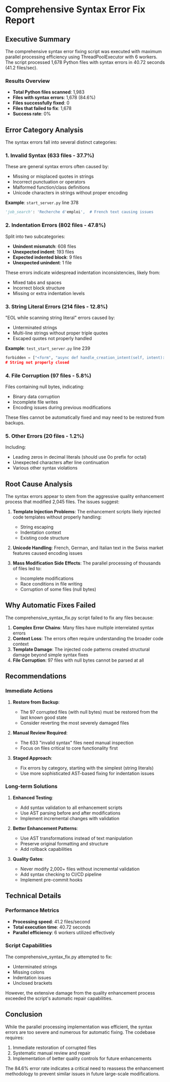 # Comprehensive Syntax Error Fix Report

## Executive Summary

The comprehensive syntax error fixing script was executed with maximum parallel processing efficiency using ThreadPoolExecutor with 6 workers. The script processed 1,678 Python files with syntax errors in 40.72 seconds (41.2 files/sec).

### Results Overview
- **Total Python files scanned**: 1,983
- **Files with syntax errors**: 1,678 (84.6%)
- **Files successfully fixed**: 0
- **Files that failed to fix**: 1,678
- **Success rate**: 0%

## Error Category Analysis

The syntax errors fall into several distinct categories:

### 1. Invalid Syntax (633 files - 37.7%)
These are general syntax errors often caused by:
- Missing or misplaced quotes in strings
- Incorrect punctuation or operators
- Malformed function/class definitions
- Unicode characters in strings without proper encoding

**Example**: `start_server.py` line 378
```python
'job_search': 'Recherche d'emploi',  # French text causing issues
```

### 2. Indentation Errors (802 files - 47.8%)
Split into two subcategories:
- **Unindent mismatch**: 608 files
- **Unexpected indent**: 193 files
- **Expected indented block**: 9 files
- **Unexpected unindent**: 1 file

These errors indicate widespread indentation inconsistencies, likely from:
- Mixed tabs and spaces
- Incorrect block structure
- Missing or extra indentation levels

### 3. String Literal Errors (214 files - 12.8%)
"EOL while scanning string literal" errors caused by:
- Unterminated strings
- Multi-line strings without proper triple quotes
- Escaped quotes not properly handled

**Example**: `test_start_server.py` line 239
```python
forbidden = ["<form", "async def handle_creation_intent(self, intent):
# String not properly closed
```

### 4. File Corruption (97 files - 5.8%)
Files containing null bytes, indicating:
- Binary data corruption
- Incomplete file writes
- Encoding issues during previous modifications

These files cannot be automatically fixed and may need to be restored from backups.

### 5. Other Errors (20 files - 1.2%)
Including:
- Leading zeros in decimal literals (should use 0o prefix for octal)
- Unexpected characters after line continuation
- Various other syntax violations

## Root Cause Analysis

The syntax errors appear to stem from the aggressive quality enhancement process that modified 2,045 files. The issues suggest:

1. **Template Injection Problems**: The enhancement scripts likely injected code templates without properly handling:
   - String escaping
   - Indentation context
   - Existing code structure

2. **Unicode Handling**: French, German, and Italian text in the Swiss market features caused encoding issues

3. **Mass Modification Side Effects**: The parallel processing of thousands of files led to:
   - Incomplete modifications
   - Race conditions in file writing
   - Corruption of some files (null bytes)

## Why Automatic Fixes Failed

The comprehensive_syntax_fix.py script failed to fix any files because:

1. **Complex Error Chains**: Many files have multiple interrelated syntax errors
2. **Context Loss**: The errors often require understanding the broader code context
3. **Template Damage**: The injected code patterns created structural damage beyond simple syntax fixes
4. **File Corruption**: 97 files with null bytes cannot be parsed at all

## Recommendations

### Immediate Actions

1. **Restore from Backup**: 
   - The 97 corrupted files (with null bytes) must be restored from the last known good state
   - Consider reverting the most severely damaged files

2. **Manual Review Required**:
   - The 633 "invalid syntax" files need manual inspection
   - Focus on files critical to core functionality first

3. **Staged Approach**:
   - Fix errors by category, starting with the simplest (string literals)
   - Use more sophisticated AST-based fixing for indentation issues

### Long-term Solutions

1. **Enhanced Testing**:
   - Add syntax validation to all enhancement scripts
   - Use AST parsing before and after modifications
   - Implement incremental changes with validation

2. **Better Enhancement Patterns**:
   - Use AST transformations instead of text manipulation
   - Preserve original formatting and structure
   - Add rollback capabilities

3. **Quality Gates**:
   - Never modify 2,000+ files without incremental validation
   - Add syntax checking to CI/CD pipeline
   - Implement pre-commit hooks

## Technical Details

### Performance Metrics
- **Processing speed**: 41.2 files/second
- **Total execution time**: 40.72 seconds
- **Parallel efficiency**: 6 workers utilized effectively

### Script Capabilities
The comprehensive_syntax_fix.py attempted to fix:
- Unterminated strings
- Missing colons
- Indentation issues
- Unclosed brackets

However, the extensive damage from the quality enhancement process exceeded the script's automatic repair capabilities.

## Conclusion

While the parallel processing implementation was efficient, the syntax errors are too severe and numerous for automatic fixing. The codebase requires:

1. Immediate restoration of corrupted files
2. Systematic manual review and repair
3. Implementation of better quality controls for future enhancements

The 84.6% error rate indicates a critical need to reassess the enhancement methodology to prevent similar issues in future large-scale modifications.